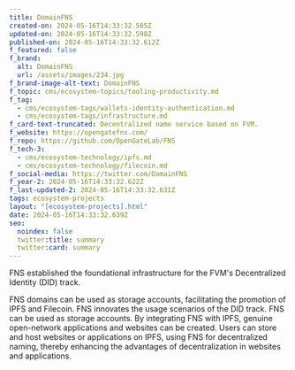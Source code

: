 ```yaml
---
title: DomainFNS
created-on: 2024-05-16T14:33:32.585Z
updated-on: 2024-05-16T14:33:32.598Z
published-on: 2024-05-16T14:33:32.612Z
f_featured: false
f_brand:
  alt: DomainFNS
  url: /assets/images/234.jpg
f_brand-image-alt-text: DomainFNS
f_topic: cms/ecosystem-topics/tooling-productivity.md
f_tag:
  - cms/ecosystem-tags/wallets-identity-authentication.md
  - cms/ecosystem-tags/infrastructure.md
f_card-text-truncated: Decentralized name service based on FVM.
f_website: https://opengatefns.com/
f_repo: https://github.com/OpenGateLab/FNS
f_tech-3:
  - cms/ecosystem-technology/ipfs.md
  - cms/ecosystem-technology/filecoin.md
f_social-media: https://twitter.com/DomainFNS
f_year-2: 2024-05-16T14:33:32.622Z
f_last-updated-2: 2024-05-16T14:33:32.631Z
tags: ecosystem-projects
layout: "[ecosystem-projects].html"
date: 2024-05-16T14:33:32.639Z
seo:
  noindex: false
  twitter:title: summary
  twitter:card: summary
---
```

FNS established the foundational infrastructure for the FVM's Decentralized Identity (DID) track. 

FNS domains can be used as storage accounts, facilitating the promotion of IPFS and Filecoin. FNS innovates the usage scenarios of the DID track. FNS can be used as storage accounts. By integrating FNS with IPFS, genuine open-network applications and websites can be created. Users can store and host websites or applications on IPFS, using FNS for decentralized naming, thereby enhancing the advantages of decentralization in websites and applications.